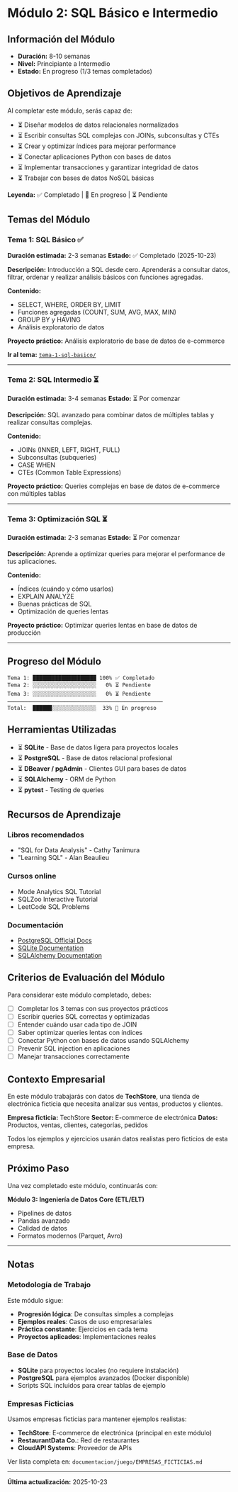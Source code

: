 # Módulo 2: SQL Básico e Intermedio

## Información del Módulo

- **Duración:** 8-10 semanas
- **Nivel:** Principiante a Intermedio
- **Estado:** En progreso (1/3 temas completados)

## Objetivos de Aprendizaje

Al completar este módulo, serás capaz de:

- ⏳ Diseñar modelos de datos relacionales normalizados
- ⏳ Escribir consultas SQL complejas con JOINs, subconsultas y CTEs
- ⏳ Crear y optimizar índices para mejorar performance
- ⏳ Conectar aplicaciones Python con bases de datos
- ⏳ Implementar transacciones y garantizar integridad de datos
- ⏳ Trabajar con bases de datos NoSQL básicas

**Leyenda:** ✅ Completado | 🔄 En progreso | ⏳ Pendiente

## Temas del Módulo

### Tema 1: SQL Básico ✅

**Duración estimada:** 2-3 semanas
**Estado:** ✅ Completado (2025-10-23)

**Descripción:**
Introducción a SQL desde cero. Aprenderás a consultar datos, filtrar, ordenar y realizar análisis básicos con funciones agregadas.

**Contenido:**
- SELECT, WHERE, ORDER BY, LIMIT
- Funciones agregadas (COUNT, SUM, AVG, MAX, MIN)
- GROUP BY y HAVING
- Análisis exploratorio de datos

**Proyecto práctico:**
Análisis exploratorio de base de datos de e-commerce

**Ir al tema:** [`tema-1-sql-basico/`](./tema-1-sql-basico/)

---

### Tema 2: SQL Intermedio ⏳

**Duración estimada:** 3-4 semanas
**Estado:** ⏳ Por comenzar

**Descripción:**
SQL avanzado para combinar datos de múltiples tablas y realizar consultas complejas.

**Contenido:**
- JOINs (INNER, LEFT, RIGHT, FULL)
- Subconsultas (subqueries)
- CASE WHEN
- CTEs (Common Table Expressions)

**Proyecto práctico:**
Queries complejas en base de datos de e-commerce con múltiples tablas

---

### Tema 3: Optimización SQL ⏳

**Duración estimada:** 2-3 semanas
**Estado:** ⏳ Por comenzar

**Descripción:**
Aprende a optimizar queries para mejorar el performance de tus aplicaciones.

**Contenido:**
- Índices (cuándo y cómo usarlos)
- EXPLAIN ANALYZE
- Buenas prácticas de SQL
- Optimización de queries lentas

**Proyecto práctico:**
Optimizar queries lentas en base de datos de producción

---

## Progreso del Módulo

```
Tema 1: ████████████████████ 100% ✅ Completado
Tema 2: ░░░░░░░░░░░░░░░░░░░░   0% ⏳ Pendiente
Tema 3: ░░░░░░░░░░░░░░░░░░░░   0% ⏳ Pendiente
─────────────────────────────────────────────────
Total:  ██████░░░░░░░░░░░░░░  33% 🔄 En progreso
```

## Herramientas Utilizadas

- ⏳ **SQLite** - Base de datos ligera para proyectos locales
- ⏳ **PostgreSQL** - Base de datos relacional profesional
- ⏳ **DBeaver / pgAdmin** - Clientes GUI para bases de datos
- ⏳ **SQLAlchemy** - ORM de Python
- ⏳ **pytest** - Testing de queries

## Recursos de Aprendizaje

### Libros recomendados
- "SQL for Data Analysis" - Cathy Tanimura
- "Learning SQL" - Alan Beaulieu

### Cursos online
- Mode Analytics SQL Tutorial
- SQLZoo Interactive Tutorial
- LeetCode SQL Problems

### Documentación
- [PostgreSQL Official Docs](https://www.postgresql.org/docs/)
- [SQLite Documentation](https://www.sqlite.org/docs.html)
- [SQLAlchemy Documentation](https://docs.sqlalchemy.org/)

## Criterios de Evaluación del Módulo

Para considerar este módulo completado, debes:

- [ ] Completar los 3 temas con sus proyectos prácticos
- [ ] Escribir queries SQL correctas y optimizadas
- [ ] Entender cuándo usar cada tipo de JOIN
- [ ] Saber optimizar queries lentas con índices
- [ ] Conectar Python con bases de datos usando SQLAlchemy
- [ ] Prevenir SQL injection en aplicaciones
- [ ] Manejar transacciones correctamente

## Contexto Empresarial

En este módulo trabajarás con datos de **TechStore**, una tienda de electrónica ficticia que necesita analizar sus ventas, productos y clientes.

**Empresa ficticia:** TechStore
**Sector:** E-commerce de electrónica
**Datos:** Productos, ventas, clientes, categorías, pedidos

Todos los ejemplos y ejercicios usarán datos realistas pero ficticios de esta empresa.

## Próximo Paso

Una vez completado este módulo, continuarás con:

**Módulo 3: Ingeniería de Datos Core (ETL/ELT)**
- Pipelines de datos
- Pandas avanzado
- Calidad de datos
- Formatos modernos (Parquet, Avro)

---

## Notas

### Metodología de Trabajo

Este módulo sigue:
- **Progresión lógica**: De consultas simples a complejas
- **Ejemplos reales**: Casos de uso empresariales
- **Práctica constante**: Ejercicios en cada tema
- **Proyectos aplicados**: Implementaciones reales

### Base de Datos

- **SQLite** para proyectos locales (no requiere instalación)
- **PostgreSQL** para ejemplos avanzados (Docker disponible)
- Scripts SQL incluidos para crear tablas de ejemplo

### Empresas Ficticias

Usamos empresas ficticias para mantener ejemplos realistas:
- **TechStore**: E-commerce de electrónica (principal en este módulo)
- **RestaurantData Co.**: Red de restaurantes
- **CloudAPI Systems**: Proveedor de APIs

Ver lista completa en: `documentacion/juego/EMPRESAS_FICTICIAS.md`

---

**Última actualización:** 2025-10-23
